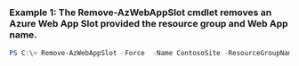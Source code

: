 ### Example 1: The Remove-AzWebAppSlot cmdlet removes an Azure Web App Slot provided the resource group and Web App name.
```powershell
PS C:\> Remove-AzWebAppSlot -Force  -Name ContosoSite -ResourceGroupName Default-Web-WestUS -Slot Slot001
```

